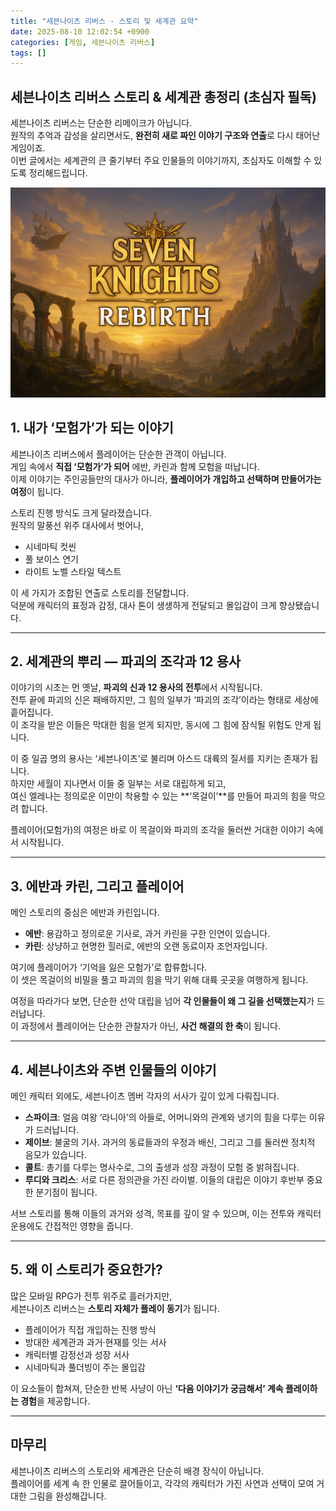 ```yaml
---
title: "세븐나이츠 리버스 - 스토리 및 세계관 요약"
date: 2025-08-10 12:02:54 +0900
categories: [게임, 세븐나이츠 리버스]
tags: []
---
```


## 세븐나이츠 리버스 스토리 & 세계관 총정리 (초심자 필독)

세븐나이츠 리버스는 단순한 리메이크가 아닙니다.  
원작의 추억과 감성을 살리면서도, **완전히 새로 짜인 이야기 구조와 연출**로 다시 태어난 게임이죠.  
이번 글에서는 세계관의 큰 줄기부터 주요 인물들의 이야기까지, 초심자도 이해할 수 있도록 정리해드립니다.

![세븐나이츠](assets/img/seven/1754737251916.png)

## 1. 내가 ‘모험가’가 되는 이야기

세븐나이츠 리버스에서 플레이어는 단순한 관객이 아닙니다.  
게임 속에서 **직접 ‘모험가’가 되어** 에반, 카린과 함께 모험을 떠납니다.  
이제 이야기는 주인공들만의 대사가 아니라, **플레이어가 개입하고 선택하며 만들어가는 여정**이 됩니다.

스토리 진행 방식도 크게 달라졌습니다.  
원작의 말풍선 위주 대사에서 벗어나,  
- 시네마틱 컷씬  
- 풀 보이스 연기  
- 라이트 노벨 스타일 텍스트  

이 세 가지가 조합된 연출로 스토리를 전달합니다.  
덕분에 캐릭터의 표정과 감정, 대사 톤이 생생하게 전달되고 몰입감이 크게 향상됐습니다.

---

## 2. 세계관의 뿌리 — 파괴의 조각과 12 용사

이야기의 시초는 먼 옛날, **파괴의 신과 12 용사의 전투**에서 시작됩니다.  
전투 끝에 파괴의 신은 패배하지만, 그 힘의 일부가 ‘파괴의 조각’이라는 형태로 세상에 흩어집니다.  
이 조각을 받은 이들은 막대한 힘을 얻게 되지만, 동시에 그 힘에 잠식될 위험도 안게 됩니다.

이 중 일곱 명의 용사는 ‘세븐나이츠’로 불리며 아스드 대륙의 질서를 지키는 존재가 됩니다.  
하지만 세월이 지나면서 이들 중 일부는 서로 대립하게 되고,  
여신 엘레나는 정의로운 이만이 착용할 수 있는 **‘목걸이’**를 만들어 파괴의 힘을 막으려 합니다.

플레이어(모험가)의 여정은 바로 이 목걸이와 파괴의 조각을 둘러싼 거대한 이야기 속에서 시작됩니다.

---

## 3. 에반과 카린, 그리고 플레이어

메인 스토리의 중심은 에반과 카린입니다.  
- **에반**: 용감하고 정의로운 기사로, 과거 카린을 구한 인연이 있습니다.  
- **카린**: 상냥하고 현명한 힐러로, 에반의 오랜 동료이자 조언자입니다.  

여기에 플레이어가 ‘기억을 잃은 모험가’로 합류합니다.  
이 셋은 목걸이의 비밀을 풀고 파괴의 힘을 막기 위해 대륙 곳곳을 여행하게 됩니다.

여정을 따라가다 보면, 단순한 선악 대립을 넘어 **각 인물들이 왜 그 길을 선택했는지**가 드러납니다.  
이 과정에서 플레이어는 단순한 관찰자가 아닌, **사건 해결의 한 축**이 됩니다.

---

## 4. 세븐나이츠와 주변 인물들의 이야기

메인 캐릭터 외에도, 세븐나이츠 멤버 각자의 서사가 깊이 있게 다뤄집니다.

- **스파이크**: 얼음 여왕 ‘라니아’의 아들로, 어머니와의 관계와 냉기의 힘을 다루는 이유가 드러납니다.  
- **제이브**: 불굴의 기사. 과거의 동료들과의 우정과 배신, 그리고 그를 둘러싼 정치적 음모가 있습니다.  
- **콜트**: 총기를 다루는 명사수로, 그의 출생과 성장 과정이 모험 중 밝혀집니다.  
- **루디와 크리스**: 서로 다른 정의관을 가진 라이벌. 이들의 대립은 이야기 후반부 중요한 분기점이 됩니다.  

서브 스토리를 통해 이들의 과거와 성격, 목표를 깊이 알 수 있으며, 이는 전투와 캐릭터 운용에도 간접적인 영향을 줍니다.

---

## 5. 왜 이 스토리가 중요한가?

많은 모바일 RPG가 전투 위주로 흘러가지만,  
세븐나이츠 리버스는 **스토리 자체가 플레이 동기**가 됩니다.

- 플레이어가 직접 개입하는 진행 방식  
- 방대한 세계관과 과거·현재를 잇는 서사  
- 캐릭터별 감정선과 성장 서사  
- 시네마틱과 풀더빙이 주는 몰입감  

이 요소들이 합쳐져, 단순한 반복 사냥이 아닌 **‘다음 이야기가 궁금해서’ 계속 플레이하는 경험**을 제공합니다.

---

## 마무리

세븐나이츠 리버스의 스토리와 세계관은 단순히 배경 장식이 아닙니다.  
플레이어를 세계 속 한 인물로 끌어들이고, 각각의 캐릭터가 가진 사연과 선택이 모여 거대한 그림을 완성해갑니다.
